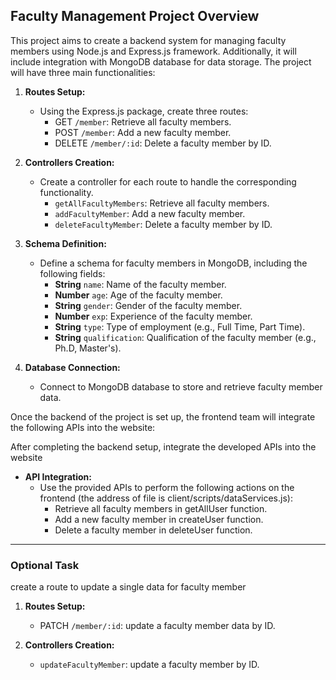 ## Faculty Management Project Overview

This project aims to create a backend system for managing faculty members using Node.js and Express.js framework. Additionally, it will include integration with MongoDB database for data storage. The project will have three main functionalities:

1. **Routes Setup:**

   - Using the Express.js package, create three routes:
     - GET `/member`: Retrieve all faculty members.
     - POST `/member`: Add a new faculty member.
     - DELETE `/member/:id`: Delete a faculty member by ID.

2. **Controllers Creation:**

   - Create a controller for each route to handle the corresponding functionality.
     - `getAllFacultyMembers`: Retrieve all faculty members.
     - `addFacultyMember`: Add a new faculty member.
     - `deleteFacultyMember`: Delete a faculty member by ID.

3. **Schema Definition:**

   - Define a schema for faculty members in MongoDB, including the following fields:
     - **String** `name`: Name of the faculty member.
     - **Number** `age`: Age of the faculty member.
     - **String** `gender`: Gender of the faculty member.
     - **Number** `exp`: Experience of the faculty member.
     - **String** `type`: Type of employment (e.g., Full Time, Part Time).
     - **String** `qualification`: Qualification of the faculty member (e.g., Ph.D, Master's).



4. **Database Connection:**
   - Connect to MongoDB database to store and retrieve faculty member data.

Once the backend of the project is set up, the frontend team will integrate the following APIs into the website:

After completing the backend setup, integrate the developed APIs into the website

- **API Integration:**
  - Use the provided APIs to perform the following actions on the frontend (the address of file is client/scripts/dataServices.js):
    - Retrieve all faculty members in getAllUser function.
    - Add a new faculty member in createUser function.
    - Delete a faculty member in deleteUser function.

---

### **Optional Task**

create a route to update a single data for faculty member

1. **Routes Setup:**

   - PATCH `/member/:id`: update a faculty member data by ID.

2. **Controllers Creation:**

   - `updateFacultyMember`: update a faculty member by ID.
